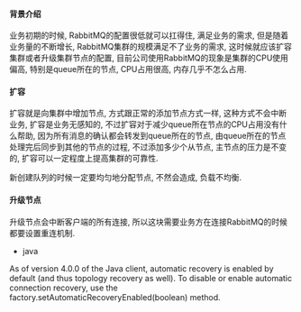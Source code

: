 #### 背景介绍

业务初期的时候, RabbitMQ的配置很低就可以扛得住, 满足业务的需求, 但是随着业务量的不断增长, RabbitMQ集群的规模满足不了业务的需求, 这时候就应该扩容集群或者升级集群节点的配置, 目前公司使用RabbitMQ的现象是集群的CPU使用偏高, 特别是queue所在的节点, CPU占用很高, 内存几乎不怎么占用.

#### 扩容

扩容就是向集群中增加节点, 方式跟正常的添加节点方式一样, 这种方式不会中断业务, 扩容是业务无感知的, 不过扩容对于减少queue所在节点的CPU占用没有什么帮助, 因为所有消息的确认都会转发到queue所在的节点, 由queue所在的节点处理完后同步到其他的节点的过程, 不过添加多少个从节点, 主节点的压力是不变的, 扩容可以一定程度上提高集群的可靠性.

新创建队列的时候一定要均匀地分配节点, 不然会造成, 负载不均衡.

#### 升级节点

升级节点会中断客户端的所有连接, 所以这块需要业务方在连接RabbitMQ的时候都要设置重连机制.

* java

As of version 4.0.0 of the Java client, automatic recovery is enabled by default (and thus topology recovery as well).
To disable or enable automatic connection recovery, use the factory.setAutomaticRecoveryEnabled(boolean) method.
